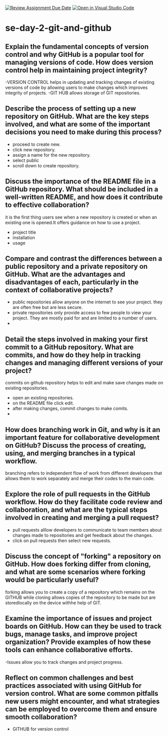 [![Review Assignment Due Date](https://classroom.github.com/assets/deadline-readme-button-22041afd0340ce965d47ae6ef1cefeee28c7c493a6346c4f15d667ab976d596c.svg)](https://classroom.github.com/a/8wgCKhpZ)
[![Open in Visual Studio Code](https://classroom.github.com/assets/open-in-vscode-2e0aaae1b6195c2367325f4f02e2d04e9abb55f0b24a779b69b11b9e10269abc.svg)](https://classroom.github.com/online_ide?assignment_repo_id=18394809&assignment_repo_type=AssignmentRepo)
# se-day-2-git-and-github
## Explain the fundamental concepts of version control and why GitHub is a popular tool for managing versions of code. How does version control help in maintaining project integrity?
-VERSION CONTROL helps in updating and tracking changes of existing versions of code by allowing users to make changes which improves integrity of projects.
-GIT HUB allows storage of GIT repositories.
## Describe the process of setting up a new repository on GitHub. What are the key steps involved, and what are some of the important decisions you need to make during this process?
- proceed to create new.
- click new repository.
- assign a name for the new repository.
- select public
- scroll down to create repository.
## Discuss the importance of the README file in a GitHub repository. What should be included in a well-written README, and how does it contribute to effective collaboration?
it is the first thing users see when a new repository is created or when an existing one is opened.It offers guidance on how to use a project.
* project title
* installation
* usage

## Compare and contrast the differences between a public repository and a private repository on GitHub. What are the advantages and disadvantages of each, particularly in the context of collaborative projects?
* public repositories allow anyone on the internet to see your project. they are often free but are less secure.
* private repositories only provide access to few people to view your project. They are mostly paid for and are limited to a number of users.
* 

## Detail the steps involved in making your first commit to a GitHub repository. What are commits, and how do they help in tracking changes and managing different versions of your project?
commits on github repository helps to edit and make save changes made on existing repositories.
* open an existing repositories.
* on the README file click edit.
* after making changes, commit changes to make comits.
* 
  

## How does branching work in Git, and why is it an important feature for collaborative development on GitHub? Discuss the process of creating, using, and merging branches in a typical workflow.
branching refers to independent flow of work from different developers that allows them to work separately and merge their codes to the main code.

## Explore the role of pull requests in the GitHub workflow. How do they facilitate code review and collaboration, and what are the typical steps involved in creating and merging a pull request?
* pull requests alllow developers to communicate to team members about changes made to repositories and get feedback about the changes.
* click on pull requests then select new requests.

## Discuss the concept of "forking" a repository on GitHub. How does forking differ from cloning, and what are some scenarios where forking would be particularly useful?
forking allows you to create a copy of a repository which remains on the GITHUB while cloning allows copies of the repository to be made but are storedlocally on the device withhe help of GIT.
## Examine the importance of issues and project boards on GitHub. How can they be used to track bugs, manage tasks, and improve project organization? Provide examples of how these tools can enhance collaborative efforts.
-Issues allow you to track changes and project progress.


## Reflect on common challenges and best practices associated with using GitHub for version control. What are some common pitfalls new users might encounter, and what strategies can be employed to overcome them and ensure smooth collaboration?
* GITHUB for version control 
